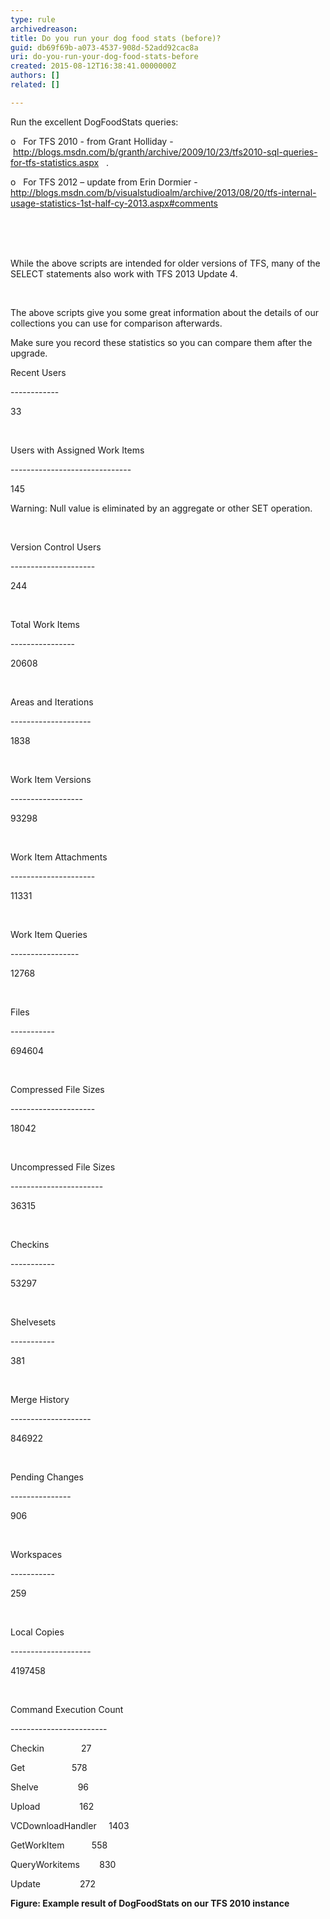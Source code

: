 ```yaml
---
type: rule
archivedreason: 
title: Do you run your dog food stats (before)?
guid: db69f69b-a073-4537-908d-52add92cac8a
uri: do-you-run-your-dog-food-stats-before
created: 2015-08-12T16:38:41.0000000Z
authors: []
related: []

---
```



<p>Run the excellent DogFoodStats queries&#58;</p><p>o&#160;&#160;&#160;For TFS 2010 - from Grant Holliday -&#160;<a href="http&#58;//blogs.msdn.com/b/granth/archive/2009/10/23/tfs2010-sql-queries-for-tfs-statistics.aspx">http&#58;//blogs.msdn.com/b/granth/archive/2009/10/23/tfs2010-sql-queries-for-tfs-statistics.aspx</a>&#160;&#160;&#160;.</p><p>o&#160;&#160;&#160;For TFS 2012 – update from Erin Dormier -<a href="http&#58;//blogs.msdn.com/b/visualstudioalm/archive/2013/08/20/tfs-internal-usage-statistics-1st-half-cy-2013.aspx%22%20%5cl%20%22comments">http&#58;//blogs.msdn.com/b/visualstudioalm/archive/2013/08/20/tfs-internal-usage-statistics-1st-half-cy-2013.aspx#comments</a>&#160;</p><div><br></div>
<br><excerpt class='endintro'></excerpt><br>
<p>While the above scripts are intended for older versions of TFS, many of the SELECT statements also work with TFS 2013 Update 4.</p><p>&#160;</p><p>The above scripts give you some great information about the details of our collections you can use for comparison afterwards.</p><p>Make sure you record these statistics so you can compare them after the upgrade.</p><p>Recent Users</p><p>------------</p><p>33</p><p>&#160;</p><p>Users with Assigned Work Items</p><p>------------------------------</p><p>145</p><p>Warning&#58; Null value is eliminated by an aggregate or other SET operation.</p><p>&#160;</p><p>Version Control Users</p><p>---------------------</p><p>244</p><p>&#160;</p><p>Total Work Items</p><p>----------------</p><p>20608</p><p>&#160;</p><p>Areas and Iterations</p><p>--------------------</p><p>1838</p><p>&#160;</p><p>Work Item Versions</p><p>------------------</p><p>93298</p><p>&#160;</p><p>Work Item Attachments</p><p>---------------------</p><p>11331</p><p>&#160;</p><p>Work Item Queries</p><p>-----------------</p><p>12768</p><p>&#160;</p><p>Files</p><p>-----------</p><p>694604</p><p>&#160;</p><p>Compressed File Sizes</p><p>---------------------</p><p>18042</p><p>&#160;</p><p>Uncompressed File Sizes</p><p>-----------------------</p><p>36315</p><p>&#160;</p><p>Checkins</p><p>-----------</p><p>53297</p><p>&#160;</p><p>Shelvesets</p><p>-----------</p><p>381</p><p>&#160;</p><p>Merge History</p><p>--------------------</p><p>846922</p><p>&#160;</p><p>Pending Changes</p><p>---------------</p><p>906</p><p>&#160;</p><p>Workspaces</p><p>-----------</p><p>259</p><p>&#160;</p><p>Local Copies</p><p>--------------------</p><p>4197458</p><p>&#160;</p><p>Command Execution Count</p><p>------------------------</p><p>Checkin&#160;&#160;&#160;&#160;&#160;&#160;&#160;&#160;&#160;&#160;&#160;&#160;&#160;&#160; 27</p><p>Get&#160;&#160;&#160;&#160;&#160;&#160;&#160;&#160;&#160;&#160;&#160;&#160;&#160;&#160;&#160;&#160;&#160;&#160; 578</p><p>Shelve&#160;&#160;&#160;&#160;&#160;&#160;&#160;&#160;&#160;&#160;&#160;&#160;&#160;&#160;&#160; 96</p><p>Upload&#160;&#160;&#160;&#160;&#160;&#160;&#160;&#160;&#160;&#160;&#160;&#160;&#160;&#160;&#160; 162</p><p>VCDownloadHandler&#160;&#160;&#160;&#160; 1403</p><p>GetWorkItem&#160;&#160;&#160;&#160;&#160;&#160;&#160;&#160;&#160;&#160; 558</p><p>QueryWorkitems&#160;&#160;&#160;&#160;&#160;&#160;&#160; 830</p><p>Update&#160;&#160;&#160;&#160;&#160;&#160;&#160;&#160;&#160;&#160;&#160;&#160;&#160;&#160;&#160; 272</p><p><strong>Figure&#58; Example result of DogFoodStats on our TFS 2010 instance</strong></p>


